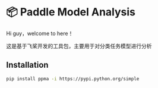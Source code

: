 📦 Paddle Model Analysis
=======================

Hi guy，welcome to here！

这是基于飞桨开发的工具包，主要用于对分类任务模型进行分析

Installation
-----

```bash
pip install ppma -i https://pypi.python.org/simple
```

